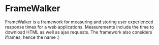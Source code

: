 # FrameWalker
FrameWalker is a framework for measuring and storing user experienced response times for a web applications. Measurements include the time to download HTML as well as ajax requests. The framework also considers iframes, hence the name :)
